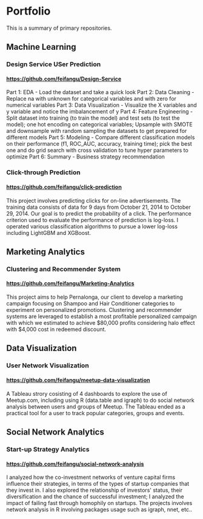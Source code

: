 # Portfolio
This is a summary of primary repositories.

## Machine Learning
### Design Service USer Prediction
#### https://github.com/feifangu/Design-Service
Part 1: EDA - Load the dataset and take a quick look
Part 2: Data Cleaning - Replace na with unknown for categorical variables and with zero for numerical variables
Part 3: Data Visualization - Visualize the X variables and y variable and notice the imbalancement of y
Part 4: Feature Engineering - Split dataset into training (to train the model) and test sets (to test the model); one hot encoding on categorical variables; Upsample with SMOTE and downsample with random sampling the datasets to get prepared for different models
Part 5: Modeling - Compare different classification models on their performance (f1, ROC_AUC, accuracy, training time); pick the best one and do grid search with cross validation to tune hyper parameters to optimize
Part 6: Summary - Business strategy recommendation

### Click-through Prediction
#### https://github.com/feifangu/click-prediction
This project involves predicting clicks for on-line advertisements. The training data consists of data for 9 days from October 21, 2014 to October 29, 2014. Our goal is to predict the probability of a click. The performance criterion used to evaluate the performance of prediction is log-loss. I operated various classification algorithms to pursue a lower log-loss including LightGBM and XGBoost.

## Marketing Analytics
### Clustering and Recommender System
#### https://github.com/feifangu/Marketing-Analytics
This project aims to help Pernalonga, our client to develop a marketing campaign focusing on Shampoo and Hair Conditioner categories to experiment on personalized promotions. Clustering and recommender systems are leveraged to establish a most profitable personalized campaign with which we estimated to achieve $80,000 profits considering halo effect with $4,000 cost in redeemed discount.

## Data Visualization
### User Network Visualization
#### https://github.com/feifangu/meetup-data-visualization
A Tableau strory cosisting of 4 dashboards to explore the use of Meetup.com, including using R (data.table and igraph) to do social network analysis between users and groups of Meetup. The Tableau ended as a practical tool for a user to track popular categories, groups and events.
 
## Social Network Analytics
### Start-up Strategy Analytics
#### https://github.com/feifangu/social-network-analysis
I analyzed how the co-investment networks of venture capital firms influence their strategies, in terms of the types of startup companies that they invest in. I also explored the relationship of investors' status, their diversification and the chance of successful investment; I analyzed the impact of failing fast through homophily on startups. The projects involves network analysis in R involving packages usage such as igraph, nnet, etc..
